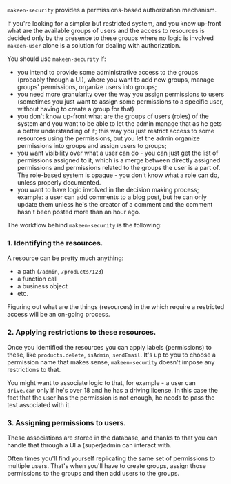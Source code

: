`makeen-security` provides a permissions-based authorization mechanism.

If you're looking for a simpler but restricted system, and you know up-front what are the available groups of users and the access to resources is decided only by the presence to these groups where no logic is involved `makeen-user` alone is a solution for dealing with authorization.

You should use `makeen-security` if:
- you intend to provide some administrative access to the groups (probably through a UI), where you want to add new groups, manage groups' permissions, organize users into groups;
- you need more granularity over the way you assign permissions to users (sometimes you just want to assign some permissions to a specific user, without having to create a group for that)
- you don't know up-front what are the groups of users (roles) of the system and you want to be able to let the admin manage that as he gets a better understanding of it; this way you just restrict access to some resources using the permissions, but you let the admin organize permissions into groups and assign users to groups;
- you want visibility over what a user can do - you can just get the list of permissions assigned to it, which is a merge between directly assigned permissions and permissions related to the groups the user is a part of. The role-based system is opaque - you don't know what a role can do, unless properly documented.
- you want to have logic involved in the decision making process; example: a user can add comments to a blog post, but he can only update them unless he's the creator of a comment and the comment hasn't been posted more than an hour ago.

The workflow behind `makeen-security` is the following:
### 1. Identifying the resources.
A resource can be pretty much anything:
  - a path (`/admin`, `/products/123`)
  - a function call
  - a business object
  - etc.

Figuring out what are the things (resources) in the which require a restricted access will be an on-going process.

### 2. Applying restrictions to these resources.
Once you identified the resources you can apply labels (permissions) to these, like `products.delete`, `isAdmin`, `sendEmail`.
It's up to you to choose a permission name that makes sense, `makeen-security` doesn't impose any restrictions to that.

You might want to associate logic to that, for example - a user can `drive.car` only if he's over 18 and he has a driving license. In this case the fact that the user has the permission is not enough, he needs to pass the test associated with it.

### 3. Assigning permissions to users.
These associations are stored in the database, and thanks to that you can handle that through a UI a (super)admin can interact with.

Often times you'll find yourself replicating the same set of permissions to multiple users. That's when you'll have to create groups, assign those permissions to the groups and then add users to the groups.
